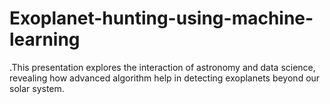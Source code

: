 # Exoplanet-hunting-using-machine-learning
.This presentation explores the interaction of astronomy and data science, revealing how advanced algorithm help in detecting exoplanets beyond our solar system.

